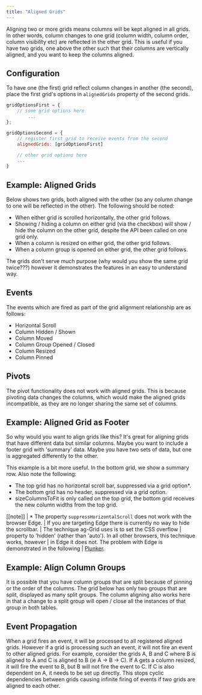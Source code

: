 ```yaml
---
title: "Aligned Grids"
---
```


Aligning two or more grids means columns will be kept aligned in all grids. In other words, column changes to one grid (column width, column order, column visibility etc) are reflected in the other grid. This is useful if you have two grids, one above the other such that their columns are vertically aligned, and you want to keep the columns aligned.

## Configuration

To have one (the first) grid reflect column changes in another (the second), place the first grid's options in `alignedGrids` property of the second grids.

```js
gridOptionsFirst = {
    // some grid options here
        ...
};

gridOptionsSecond = {
    // register first grid to receive events from the second
    alignedGrids: [gridOptionsFirst]

    // other grid options here
    ...
}
```

## Example: Aligned Grids

Below shows two grids, both aligned with the other (so any column change to one will be reflected in the other). The following should be noted:

- When either grid is scrolled horizontally, the other grid follows.
- Showing / hiding a column on either grid (via the checkbox) will show / hide the column on the other grid, despite the API been called on one grid only.
- When a column is resized on either grid, the other grid follows.
- When a column group is opened on either grid, the other grid follows.

The grids don't serve much purpose (why would you show the same grid twice???) however it demonstrates the features in an easy to understand way.

<grid-example title='Aligned Grids' name='aligned-grids' type='multi'></grid-example>

## Events

The events which are fired as part of the grid alignment relationship are as follows:

- Horizontal Scroll
- Column Hidden / Shown
- Column Moved
- Column Group Opened / Closed
- Column Resized
- Column Pinned

## Pivots

The pivot functionality does not work with aligned grids. This is because pivoting data changes the columns, which would make the aligned grids incompatible, as they are no longer sharing the same set of columns.

## Example: Aligned Grid as Footer

So why would you want to align grids like this? It's great for aligning grids that have different data but similar columns. Maybe you want to include a footer grid with 'summary' data. Maybe you have two sets of data, but one is aggregated differently to the other.

This example is a bit more useful. In the bottom grid, we show a summary row. Also note the following:

- The top grid has no horizontal scroll bar, suppressed via a grid option*.
- The bottom grid has no header, suppressed via a grid option.
- sizeColumnsToFit is only called on the top grid, the bottom grid receives the new column widths from the top grid.

<grid-example title='Aligned Grid as Footer' name='aligned-floating-footer' type='multi'></grid-example>

[[note]]
| * The property `suppressHorizontalScroll` does not work with the browser Edge.
| If you are targeting Edge there is currently no way to hide the scrollbar.
| The technique ag-Grid uses is to set the CSS overflow
| property to 'hidden' (rather than 'auto'). In all other browsers, this technique works, however
| in Edge it does not. The problem with Edge is demonstrated in the following
| [Plunker](https://plnkr.co/edit/MHgT6Rrp9LpOu7jddzVr?p=preview).

## Example: Align Column Groups

It is possible that you have column groups that are split because of pinning or the order of the columns. The grid below has only two groups that are split, displayed as many split groups. The column aligning also works here in that a change to a split group will open / close all the instances of that group in both tables.

<grid-example title='Aligned Column Groups' name='aligned-column-groups' type='multi'></grid-example>

## Event Propagation

When a grid fires an event, it will be processed to all registered aligned grids. However if a grid is processing such an event, it will not fire an event to other aligned grids. For example, consider the grids A, B and C where B is aligned to A and C is aligned to B (ie A -> B -> C). If A gets a column resized, it will fire the event to B, but B will not fire the event to C. If C is also dependent on A, it needs to be set up directly. This stops cyclic dependencies between grids causing infinite firing of events if two grids are aligned to each other.
